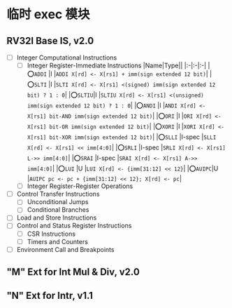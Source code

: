 # 临时 exec 模块

## RV32I Base IS, v2.0

- [ ] Integer Computational Instructions
    - [ ] Integer Register-Immediate Instructions
        |Name|Type||
        |:-|:-|:-|
        |⭕`ADDI`  |I      |`ADDI X[rd] <- X[rs1] + imm(sign extended 12 bit)`|
        |⭕`SLTI` |I      |`SLTI X[rd] <- X[rs1] <(signed) imm(sign extended 12 bit) ? 1 : 0`|
        |⭕`SLTIU`|I      |`SLTIU X[rd] <- X[rs1] <(unsigned) imm(sign extended 12 bit) ? 1 : 0`|
        |⭕`ANDI` |I      |`ANDI X[rd] <- X[rs1] bit-AND imm(sign extended 12 bit)`|
        |⭕`ORI`  |I      |`ORI X[rd] <- X[rs1] bit-OR imm(sign extended 12 bit)`|
        |⭕`XORI` |I      |`XORI X[rd] <- X[rs1] bit-XOR imm(sign extended 12 bit)`|
        |⭕`SLLI` |I-spec |`SLLI X[rd] <- X[rs1] << imm[4:0]`|
        |⭕`SRLI` |I-spec |`SRLI X[rd] <- X[rs1] L->> imm[4:0]`|
        |⭕`SRAI` |I-spec |`SRAI X[rd] <- X[rs1] A->> imm[4:0]`|
        |⭕`LUI`  |U      |`LUI X[rd] <- {imm[31:12] << 12}`|
        |⭕`AUIPC`|U      |`AUIPC pc <- pc + {imm[31:12] << 12}; X[rd] <- pc`|
    - [ ] Integer Register-Register Operations
- [ ] Control Transfer Instructions
    - [ ] Unconditional Jumps
    - [ ] Conditional Branches
- [ ] Load and Store Instructions
- [ ] Control and Status Register Instructions
    - [ ] CSR Instructions
    - [ ] Timers and Counters
- [ ] Environment Call and Breakpoints

## "M" Ext for Int Mul & Div, v2.0

## "N" Ext for Intr, v1.1